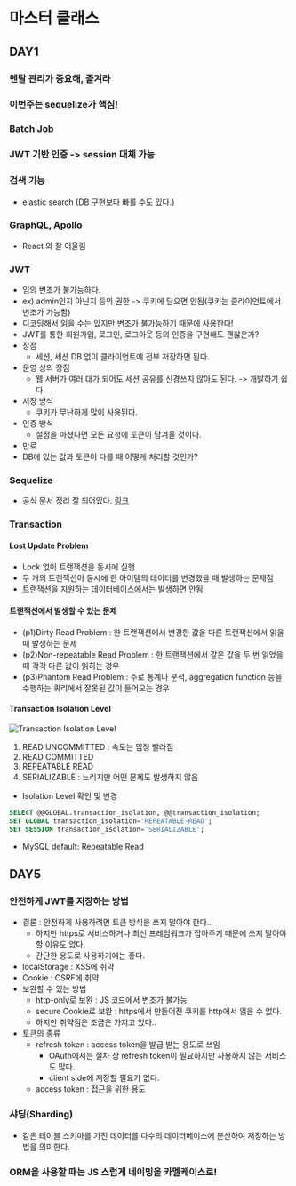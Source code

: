 # 마스터 클래스

## DAY1

### 멘탈 관리가 중요해, 즐겨라

### 이번주는 sequelize가 핵심!

### Batch Job

### JWT 기반 인증 -> session 대체 가능

### 검색 기능

- elastic search (DB 구현보다 빠를 수도 있다.)

### GraphQL, Apollo

- React 와 잘 어울림

### JWT

- 임의 변조가 불가능하다.
- ex) admin인지 아닌지 등의 권한 -> 쿠키에 담으면 안됨(쿠키는 클라이언트에서 변조가 가능함)
- 디코딩해서 읽을 수는 있지만 변조가 불가능하기 때문에 사용한다!
- JWT를 통한 회원가입, 로그인, 로그아웃 등의 인증을 구현해도 괜찮은가?
- 장점
  - 세션, 세션 DB 없이 클라이언트에 전부 저장하면 된다.
- 운영 상의 장점
  - 웹 서버가 여러 대가 되어도 세션 공유를 신경쓰지 않아도 된다. -> 개발하기 쉽다.
- 저장 방식
  - 쿠키가 무난하게 많이 사용된다.
- 인증 방식
  - 설정을 마쳤다면 모든 요청에 토큰이 담겨올 것이다.
- 만료
- DB에 있는 값과 토큰이 다를 때 어떻게 처리할 것인가?

### Sequelize

- 공식 문서 정리 잘 되어있다. [링크](https://sequelize.org/master/manual/getting-started)

### Transaction

#### Lost Update Problem

- Lock 없이 트랜잭션을 동시에 실행
- 두 개의 트랜잭션이 동시에 한 아이템의 데이터를 변경했을 때 발생하는 문제점
- 트랜잭션을 지원하는 데이터베이스에서는 발생하면 안됨

#### 트랜잭션에서 발생할 수 있는 문제

- (p1)Dirty Read Problem : 한 트랜잭션에서 변경한 값을 다른 트랜잭션에서 읽을 때 발생하는 문제
- (p2)Non-repeatable Read Problem : 한 트랜잭션에서 같은 값을 두 번 읽었을 때 각각 다른 값이 읽히는 경우
- (p3)Phantom Read Problem : 주로 통계나 분석, aggregation function 등을 수행하는 쿼리에서 잘못된 값이 들어오는 경우

#### Transaction Isolation Level

![Transaction Isolation Level](https://user-images.githubusercontent.com/47619140/66735132-795fa480-eea0-11e9-8ecb-9aedf3aa550c.png)

1. READ UNCOMMITTED : 속도는 엄청 빨라짐
2. READ COMMITTED
3. REPEATABLE READ
4. SERIALIZABLE : 느리지만 어떤 문제도 발생하지 않음

- Isolation Level 확인 및 변경

```sql
SELECT @@GLOBAL.transaction_isolation, @@transaction_isolation;
SET GLOBAL transaction_isolation='REPEATABLE-READ';
SET SESSION transaction_isolation='SERIALIZABLE';
```

- MySQL default: Repeatable Read


## DAY5

### 안전하게 JWT를 저장하는 방법
- 결론 : 안전하게 사용하려면 토큰 방식을 쓰지 말아야 한다..
  - 하지만 https로 서비스하거나 최신 프레임워크가 잡아주기 때문에 쓰지 말아야 할 이유도 없다.
  - 간단한 용도로 사용하기에는 좋다.
- localStorage : XSS에 취약
- Cookie : CSRF에 취약
- 보완할 수 있는 방법
  - http-only로 보완 : JS 코드에서 변조가 불가능
  - secure Cookie로 보완 : https에서 만들어진 쿠키를 http에서 읽을 수 없다.
  - 하지만 취약점은 조금은 가지고 있다..
- 토큰의 종류
  - refresh token : access token을 발급 받는 용도로 쓰임
    - OAuth에서는 절차 상 refresh token이 필요하지만 사용하지 않는 서비스도 많다.
    - client side에 저장할 필요가 없다.
  - access token : 접근을 위한 용도

### 샤딩(Sharding)
- 같은 테이블 스키마를 가진 데이터를 다수의 데이터베이스에 분산하여 저장하는 방법을 의미한다.

### ORM을 사용할 때는 JS 스럽게 네이밍을 카멜케이스로!
